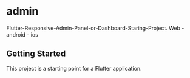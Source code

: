 # admin

Flutter-Responsive-Admin-Panel-or-Dashboard-Staring-Project.
Web - android - ios

## Getting Started

This project is a starting point for a Flutter application.

